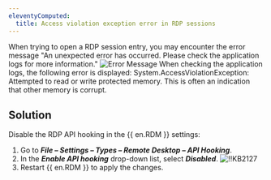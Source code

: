```yaml
---
eleventyComputed:
  title: Access violation exception error in RDP sessions
---
```

When trying to open a RDP session entry, you may encounter the error message "An unexpected error has occurred. Please check the application logs for more information."
![Error Message](https://cdnweb.devolutions.net/docs/docs_en_kb_KB2128.png)
When checking the application logs, the following error is displayed:
System.AccessViolationException: Attempted to read or write protected memory. This is often an indication that other memory is corrupt.
## Solution
Disable the RDP API hooking in the {{ en.RDM }} settings:
1. Go to ***File – Settings – Types – Remote Desktop – API Hooking***.
1. In the ***Enable API hooking*** drop-down list, select ***Disabled***.
![!!KB2127](https://cdnweb.devolutions.net/docs/docs_en_kb_KB2127.png)
1. Restart {{ en.RDM }} to apply the changes.
